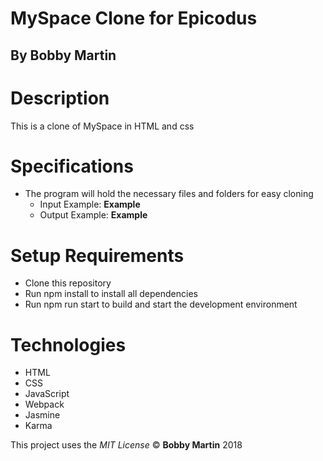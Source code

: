 # MySpace Clone for Epicodus

## By Bobby Martin

# Description
This is a clone of MySpace in HTML and css

# Specifications
* The program will hold the necessary files and folders for easy cloning
  * Input Example: **Example**
  * Output Example: **Example**

# Setup Requirements
* Clone this repository
* Run npm install to install all dependencies
* Run npm run start to build and start the development environment

# Technologies
* HTML
* CSS
* JavaScript
* Webpack
* Jasmine
* Karma

This project uses the _MIT License_
&copy; **Bobby Martin** 2018
